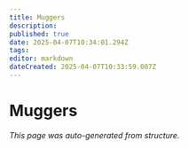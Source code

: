 ```yaml
---
title: Muggers
description: 
published: true
date: 2025-04-07T10:34:01.294Z
tags: 
editor: markdown
dateCreated: 2025-04-07T10:33:59.007Z
---
```


# Muggers

*This page was auto-generated from structure.*